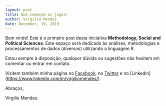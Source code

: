 ```yaml
---
layout: post
title: Que começem os jogos!
author: Virgilio Mendes
date: December, 19, 2019
---
```


Bem vindo! Este é o primeiro post desta iniciativa **Methodology, Social and Political Sciences**. Este espaço será dedicado às análises, metodologias e processamentos de dados (diversos) utilizando a linguagem R. 

Estou sempre à disposição, qualquer dúvida ou sugestões não hesitem em comentar ou entrar em contato.


Visitem também minha página no [Facebook](https://www.facebook.com/virgilio.mendesebm), no [Twitter](https://twitter.com/Mendes_txt) e no [Linkedin] (https://www.linkedin.com/in/virgiliomendes/).

Abraços,

Virgilio Mendes.
